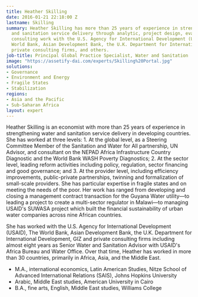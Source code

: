 ```yaml
---
title: Heather Skilling
date: 2016-01-21 22:18:00 Z
lastname: Skilling
summary: Heather Skilling has more than 25 years of experience in strengthening water
  and sanitation service delivery through analytic, project design, evaluation, and
  consulting work with the U.S. Agency for International Development (USAID), The
  World Bank, Asian Development Bank, the U.K. Department for International Development,
  private consulting firms, and others.
job-title: Principal Global Practice Specialist, Water and Sanitation
image: "https://assetify-dai.com/experts/Skilling%20Portal.jpg"
solutions:
- Governance
- Environment and Energy
- Fragile States
- Stabilization
regions:
- Asia and the Pacific
- Sub-Saharan Africa
layout: expert
---
```


Heather Skilling is an economist with more than 25 years of experience in strengthening water and sanitation service delivery in developing countries. She has worked at three levels: 1. At the global level, as a Steering Committee Member of the Sanitation and Water for All partnership, UN Advisor, and consultant on the NEPAD Africa Infrastructure Country Diagnostic and the World Bank WASH Poverty Diagnostics; 2. At the sector level, leading reform activities including policy, regulation, sector financing and good governance; and 3. At the provider level, including efficiency improvements, public-private partnerships, twinning and formalization of small-scale providers. She has particular expertise in fragile states and on meeting the needs of the poor.  Her work has ranged from developing and closing a management contract transaction for the Guyana Water utility—to leading a project to create a multi-sector regulator in Malawi—to managing USAID's SUWASA project which built the financial sustainability of urban water companies across nine African countries. 

She has worked with the U.S. Agency for International Development (USAID), The World Bank, Asian Development Bank, the U.K. Department for International Development, GIZ and private consulting firms including almost eight years as Senior Water and Sanitation Advisor with USAID's Africa Bureau and Water Office.  Over that time, Heather has worked in more than 30 countries, primarily in Africa, Asia, and the Middle East.   

* M.A., international economics, Latin American Studies, Nitze School of Advanced International Relations (SAIS), Johns Hopkins University
* Arabic, Middle East studies, American University in Cairo
* B.A., fine arts, English, Middle East studies, Williams College
